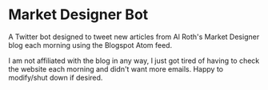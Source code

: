 # Market Designer Bot
A Twitter bot designed to tweet new articles from Al Roth's Market Designer blog each morning using the Blogspot Atom feed. 

I am not affiliated with the blog in any way, I just got tired of having to check the website each morning and didn't want more emails. Happy to modify/shut down if desired. 
